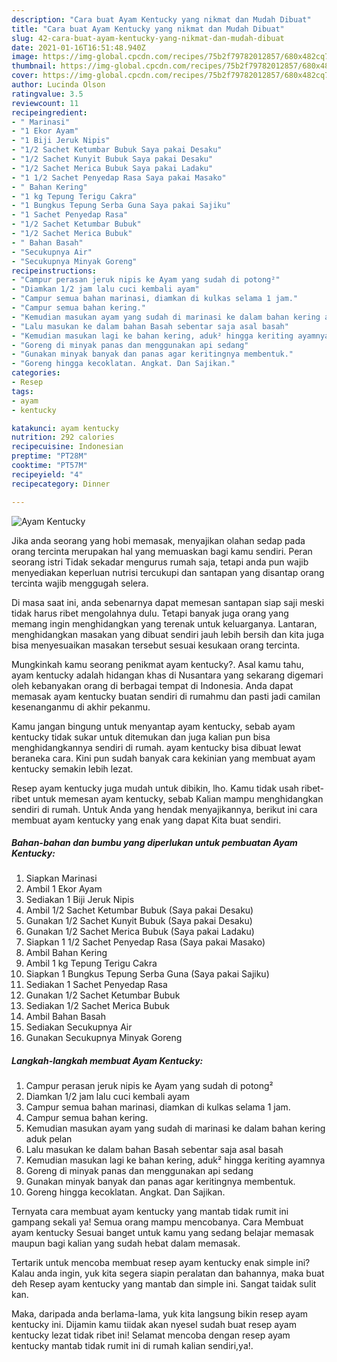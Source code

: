 ```yaml
---
description: "Cara buat Ayam Kentucky yang nikmat dan Mudah Dibuat"
title: "Cara buat Ayam Kentucky yang nikmat dan Mudah Dibuat"
slug: 42-cara-buat-ayam-kentucky-yang-nikmat-dan-mudah-dibuat
date: 2021-01-16T16:51:48.940Z
image: https://img-global.cpcdn.com/recipes/75b2f79782012857/680x482cq70/ayam-kentucky-foto-resep-utama.jpg
thumbnail: https://img-global.cpcdn.com/recipes/75b2f79782012857/680x482cq70/ayam-kentucky-foto-resep-utama.jpg
cover: https://img-global.cpcdn.com/recipes/75b2f79782012857/680x482cq70/ayam-kentucky-foto-resep-utama.jpg
author: Lucinda Olson
ratingvalue: 3.5
reviewcount: 11
recipeingredient:
- " Marinasi"
- "1 Ekor Ayam"
- "1 Biji Jeruk Nipis"
- "1/2 Sachet Ketumbar Bubuk Saya pakai Desaku"
- "1/2 Sachet Kunyit Bubuk Saya pakai Desaku"
- "1/2 Sachet Merica Bubuk Saya pakai Ladaku"
- "1 1/2 Sachet Penyedap Rasa Saya pakai Masako"
- " Bahan Kering"
- "1 kg Tepung Terigu Cakra"
- "1 Bungkus Tepung Serba Guna Saya pakai Sajiku"
- "1 Sachet Penyedap Rasa"
- "1/2 Sachet Ketumbar Bubuk"
- "1/2 Sachet Merica Bubuk"
- " Bahan Basah"
- "Secukupnya Air"
- "Secukupnya Minyak Goreng"
recipeinstructions:
- "Campur perasan jeruk nipis ke Ayam yang sudah di potong²"
- "Diamkan 1/2 jam lalu cuci kembali ayam"
- "Campur semua bahan marinasi, diamkan di kulkas selama 1 jam."
- "Campur semua bahan kering."
- "Kemudian masukan ayam yang sudah di marinasi ke dalam bahan kering aduk pelan"
- "Lalu masukan ke dalam bahan Basah sebentar saja asal basah"
- "Kemudian masukan lagi ke bahan kering, aduk² hingga keriting ayamnya"
- "Goreng di minyak panas dan menggunakan api sedang"
- "Gunakan minyak banyak dan panas agar keritingnya membentuk."
- "Goreng hingga kecoklatan. Angkat. Dan Sajikan."
categories:
- Resep
tags:
- ayam
- kentucky

katakunci: ayam kentucky 
nutrition: 292 calories
recipecuisine: Indonesian
preptime: "PT28M"
cooktime: "PT57M"
recipeyield: "4"
recipecategory: Dinner

---
```



![Ayam Kentucky](https://img-global.cpcdn.com/recipes/75b2f79782012857/680x482cq70/ayam-kentucky-foto-resep-utama.jpg)

Jika anda seorang yang hobi memasak, menyajikan olahan sedap pada orang tercinta merupakan hal yang memuaskan bagi kamu sendiri. Peran seorang istri Tidak sekadar mengurus rumah saja, tetapi anda pun wajib menyediakan keperluan nutrisi tercukupi dan santapan yang disantap orang tercinta wajib menggugah selera.

Di masa  saat ini, anda sebenarnya dapat memesan santapan siap saji meski tidak harus ribet mengolahnya dulu. Tetapi banyak juga orang yang memang ingin menghidangkan yang terenak untuk keluarganya. Lantaran, menghidangkan masakan yang dibuat sendiri jauh lebih bersih dan kita juga bisa menyesuaikan masakan tersebut sesuai kesukaan orang tercinta. 



Mungkinkah kamu seorang penikmat ayam kentucky?. Asal kamu tahu, ayam kentucky adalah hidangan khas di Nusantara yang sekarang digemari oleh kebanyakan orang di berbagai tempat di Indonesia. Anda dapat memasak ayam kentucky buatan sendiri di rumahmu dan pasti jadi camilan kesenanganmu di akhir pekanmu.

Kamu jangan bingung untuk menyantap ayam kentucky, sebab ayam kentucky tidak sukar untuk ditemukan dan juga kalian pun bisa menghidangkannya sendiri di rumah. ayam kentucky bisa dibuat lewat beraneka cara. Kini pun sudah banyak cara kekinian yang membuat ayam kentucky semakin lebih lezat.

Resep ayam kentucky juga mudah untuk dibikin, lho. Kamu tidak usah ribet-ribet untuk memesan ayam kentucky, sebab Kalian mampu menghidangkan sendiri di rumah. Untuk Anda yang hendak menyajikannya, berikut ini cara membuat ayam kentucky yang enak yang dapat Kita buat sendiri.

<!--inarticleads1-->

##### Bahan-bahan dan bumbu yang diperlukan untuk pembuatan Ayam Kentucky:

1. Siapkan  Marinasi
1. Ambil 1 Ekor Ayam
1. Sediakan 1 Biji Jeruk Nipis
1. Ambil 1/2 Sachet Ketumbar Bubuk (Saya pakai Desaku)
1. Gunakan 1/2 Sachet Kunyit Bubuk (Saya pakai Desaku)
1. Gunakan 1/2 Sachet Merica Bubuk (Saya pakai Ladaku)
1. Siapkan 1 1/2 Sachet Penyedap Rasa (Saya pakai Masako)
1. Ambil  Bahan Kering
1. Ambil 1 kg Tepung Terigu Cakra
1. Siapkan 1 Bungkus Tepung Serba Guna (Saya pakai Sajiku)
1. Sediakan 1 Sachet Penyedap Rasa
1. Gunakan 1/2 Sachet Ketumbar Bubuk
1. Sediakan 1/2 Sachet Merica Bubuk
1. Ambil  Bahan Basah
1. Sediakan Secukupnya Air
1. Gunakan Secukupnya Minyak Goreng




<!--inarticleads2-->

##### Langkah-langkah membuat Ayam Kentucky:

1. Campur perasan jeruk nipis ke Ayam yang sudah di potong²
1. Diamkan 1/2 jam lalu cuci kembali ayam
1. Campur semua bahan marinasi, diamkan di kulkas selama 1 jam.
1. Campur semua bahan kering.
1. Kemudian masukan ayam yang sudah di marinasi ke dalam bahan kering aduk pelan
1. Lalu masukan ke dalam bahan Basah sebentar saja asal basah
1. Kemudian masukan lagi ke bahan kering, aduk² hingga keriting ayamnya
1. Goreng di minyak panas dan menggunakan api sedang
1. Gunakan minyak banyak dan panas agar keritingnya membentuk.
1. Goreng hingga kecoklatan. Angkat. Dan Sajikan.




Ternyata cara membuat ayam kentucky yang mantab tidak rumit ini gampang sekali ya! Semua orang mampu mencobanya. Cara Membuat ayam kentucky Sesuai banget untuk kamu yang sedang belajar memasak maupun bagi kalian yang sudah hebat dalam memasak.

Tertarik untuk mencoba membuat resep ayam kentucky enak simple ini? Kalau anda ingin, yuk kita segera siapin peralatan dan bahannya, maka buat deh Resep ayam kentucky yang mantab dan simple ini. Sangat taidak sulit kan. 

Maka, daripada anda berlama-lama, yuk kita langsung bikin resep ayam kentucky ini. Dijamin kamu tiidak akan nyesel sudah buat resep ayam kentucky lezat tidak ribet ini! Selamat mencoba dengan resep ayam kentucky mantab tidak rumit ini di rumah kalian sendiri,ya!.


